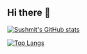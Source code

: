 ## Hi there 👋

<!--
**sushmitsarmah/sushmitsarmah** is a ✨ _special_ ✨ repository because its `README.md` (this file) appears on your GitHub profile.

Here are some ideas to get you started:

- 🔭 I’m currently working on ...
- 🌱 I’m currently learning ...
- 👯 I’m looking to collaborate on ...
- 🤔 I’m looking for help with ...
- 💬 Ask me about ...
- 📫 How to reach me: ...
- ⚡ Fun fact: ...
-->

[![Sushmit's GitHub stats](https://github-readme-stats.vercel.app/api?username=sushmitsarmah&show_icons=true&theme=radical&show=reviews,discussions_started,discussions_answered,prs_merged,prs_merged_percentage)](https://github.com/anuraghazra/github-readme-stats)

[![Top Langs](https://github-readme-stats.vercel.app/api/top-langs/?username=sushmitsarmah&show_icons=true&theme=radical)](https://github.com/anuraghazra/github-readme-stats)
